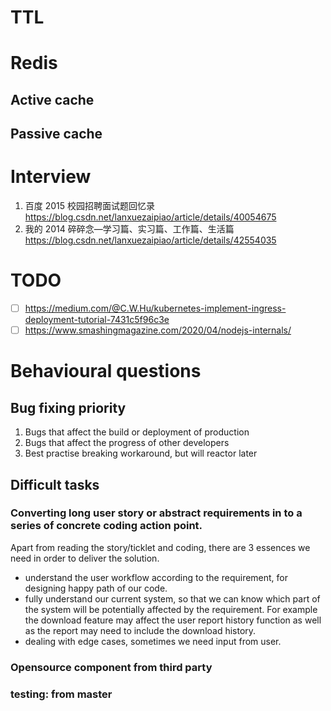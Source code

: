 # TTL

# Redis

## Active cache

## Passive cache

# Interview

1. 百度 2015 校园招聘面试题回忆录 https://blog.csdn.net/lanxuezaipiao/article/details/40054675
2. 我的 2014 碎碎念—学习篇、实习篇、工作篇、生活篇 https://blog.csdn.net/lanxuezaipiao/article/details/42554035

# TODO

- [ ] https://medium.com/@C.W.Hu/kubernetes-implement-ingress-deployment-tutorial-7431c5f96c3e
- [ ] https://www.smashingmagazine.com/2020/04/nodejs-internals/

# Behavioural questions

## Bug fixing priority

1. Bugs that affect the build or deployment of production
2. Bugs that affect the progress of other developers
3. Best practise breaking workaround, but will reactor later

## Difficult tasks

### Converting long user story or abstract requirements in to a series of concrete coding action point.

Apart from reading the story/ticklet and coding, there are 3 essences we need in order to deliver the solution.

- understand the user workflow according to the requirement, for designing happy path of our code.
- fully understand our current system, so that we can know which part of the system will be potentially affected by the requirement. For example the download feature may affect the user report history function as well as the report may need to include the download history.
- dealing with edge cases, sometimes we need input from user.

### Opensource component from third party

### testing: from master
